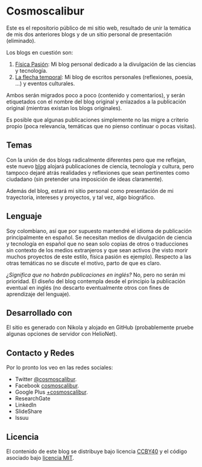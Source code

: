 # Cosmoscalibur

Este es el repositorio público de mi sitio web, resultado de unir la temática de mis dos anteriores blogs y de un sitio personal de presentación (eliminado).  

Los blogs en cuestión son:  

1.  [Física Pasión](http://fisicapasion.blogspot.com): Mi blog personal dedicado a la divulgación de las ciencias y tecnología.  
2.  [La flecha temporal](http://laflechatemporal.blogspot.com): Mi blog de escritos personales (reflexiones, poesía, ...) y eventos culturales.  

Ambos serán migrados poco a poco (contenido y comentarios), y serán etiquetados con el nombre del blog original y enlazados a la publicación original (mientras existan los blogs originales).  

Es posible que algunas publicaciones simplemente no las migre a criterio propio (poca relevancia, temáticas que no pienso continuar o pocas visitas).  

## Temas

Con la unión de dos blogs radicalmente diferentes pero que me reflejan, este nuevo [blog](cosmoscalibur.com) alojará publicaciones de ciencia, tecnología y cultura, pero tampoco dejaré atrás realidades y reflexiones que sean pertinentes como ciudadano (sin pretender una imposición de ideas claramente).  

Además del blog, estará mi sitio personal como presentación de mi trayectoria, intereses y proyectos, y tal vez, algo biográfico.  

## Lenguaje

Soy colombiano, así que por supuesto mantendré el idioma de publicación principalmente en español. Se necesitan medios de divulgación de ciencia y tecnología en español que no sean solo copias de otros o traducciones sin contexto de los medios extranjeros y que sean activos (he visto morir muchos proyectos de este estilo, física pasión es ejemplo). Respecto a las otras temáticas no se discute el motivo, parto de que es claro.  

_¿Significa que no habrán publicaciones en inglés?_ No, pero no serán mi prioridad. El diseño del blog contempla desde el principio la publicación eventual en inglés (no descarto eventualmente otros con fines de aprendizaje del lenguaje).  

## Desarrollado con

El sitio es generado con Nikola y alojado en GitHub (probablemente pruebe algunas opciones de servidor con HelioNet).  

## Contacto y Redes

Por lo pronto los veo en las redes sociales:  

+   Twitter [@cosmoscalibur](http://www.twitter.com/cosmoscalibur).  
+   Facebook [cosmoscalibur](http://www.facebook.com/cosmoscalibur).  
+   Google Plus [+cosmoscalibur](https://plus.google.com/101589342745553480499/posts).  
+   ResearchGate
+   LinkedIn
+   SlideShare
+   Issuu

## Licencia

El contenido de este blog se distribuye bajo licencia [CCBY40](https://creativecommons.org/licenses/by/4.0/deed.es) y el código asociado bajo [licencia MIT](LICENSE).  
